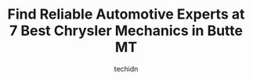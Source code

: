 ---
layout: ampstory
image: https://images.unsplash.com/photo-1610684003787-d6a8c36b8547?ixlib=rb-4.0.3&ixid=MnwxMjA3fDB8MHxwaG90by1wYWdlfHx8fGVufDB8fHx8&auto=format&fit=crop&w=640&h=853&q=80
author: techidn
featured: false
description: When it comes to maintaining and repairing your vehicle in Butte MT, USA, you deserve nothing but the best. Thats why the 7 best Chrysler Mechanic in the area are here to offer their expert
title: Find Reliable Automotive Experts at 7 Best Chrysler Mechanics in Butte MT
cover:
   title: Find Reliable Automotive Experts at 7 Best Chrysler Mechanics in Butte MT
   subtitle: Rickpate
   background: https://images.unsplash.com/photo-1610684003787-d6a8c36b8547?ixlib=rb-4.0.3&ixid=MnwxMjA3fDB8MHxwaG90by1wYWdlfHx8fGVufDB8fHx8&auto=format&fit=crop&w=640&h=853&q=80

pages: 
 - layout: thirds
   top: <h1>#1 Gilboys Towing</h1>
   bottom: "<p>I had my car, and truck picked up and moved to where I needed them to go recently... Tow truck guy was the coolest and very professional!!! Thank you, and I will definite</p>"
   background: https://www.knot35.com/toplist/wp-content/uploads/2023/06/best-chrysler-mechanic-1-in-butte-mt-1685841733.jpeg
   backgroundblur: true
 - layout: thirds
   top: <h1>#2 American Car Care Center</h1>
   bottom: "<p>3600 Harrison Ave, Butte, MT 59701, United States</p>"
   background: https://www.knot35.com/toplist/wp-content/uploads/2023/06/best-chrysler-mechanic-2-in-butte-mt-1685841733.jpeg
   cta:
      link: https://www.knot35.com/toplist/find-reliable-automotive-experts-at-7-best-chrysler-mechanics-in-butte-mt/
      text: Find Reliable Automotive Experts at 7 Best Chrysler Mechanics in Butte MT
 - layout: thirds
   top: <h1>#3 Certified Transmission & Auto Repair</h1>
   bottom: "<p>3934 Wynne Ave, Butte, MT 59701, United States</p>"
   background: https://www.knot35.com/toplist/wp-content/uploads/2023/06/best-chrysler-mechanic-3-in-butte-mt-1685841733.jpeg
   cta:
      link: https://www.knot35.com/toplist/find-reliable-automotive-experts-at-7-best-chrysler-mechanics-in-butte-mt/
      text: Find Reliable Automotive Experts at 7 Best Chrysler Mechanics in Butte MT
 - layout: thirds
   top: <h1>#4 Walmart Auto Care Centers</h1>
   bottom: "<p>3901 Harrison Ave, Butte, MT 59701, United States</p>"
   background: https://images.unsplash.com/photo-1533998839656-76f5e4b2bccb?ixlib=rb-4.0.3&ixid=MnwxMjA3fDB8MHxwaG90by1wYWdlfHx8fGVufDB8fHx8&auto=format&fit=crop&w=640&h=853&q=80
   cta:
      link: https://www.knot35.com/toplist/find-reliable-automotive-experts-at-7-best-chrysler-mechanics-in-butte-mt/
      text: Find Reliable Automotive Experts at 7 Best Chrysler Mechanics in Butte MT
 - layout: thirds
   top: <h1>#5 Micks Repair LLC</h1>
   bottom: "<p>300 Holland St, Butte, MT 59701, United States</p>"
   background: https://images.unsplash.com/photo-1604871000636-074fa5117945?ixlib=rb-4.0.3&ixid=MnwxMjA3fDB8MHxwaG90by1wYWdlfHx8fGVufDB8fHx8&auto=format&fit=crop&w=640&h=853&q=80
   cta:
      link: https://www.knot35.com/toplist/find-reliable-automotive-experts-at-7-best-chrysler-mechanics-in-butte-mt/
      text: Find Reliable Automotive Experts at 7 Best Chrysler Mechanics in Butte MT
 - layout: thirds
   top: <h1>#6 Pro Repair</h1>
   bottom: "<p>1750 4 Mile, Butte, MT 59701, United States</p>"
   background: https://images.unsplash.com/photo-1567360425618-1594206637d2?ixlib=rb-4.0.3&ixid=MnwxMjA3fDB8MHxwaG90by1wYWdlfHx8fGVufDB8fHx8&auto=format&fit=crop&w=640&h=853&q=80
   cta:
      link: https://www.knot35.com/toplist/find-reliable-automotive-experts-at-7-best-chrysler-mechanics-in-butte-mt/
      text: Find Reliable Automotive Experts at 7 Best Chrysler Mechanics in Butte MT
 - layout: thirds
   top: <h1>#7 Baker Towing & Repair</h1>
   bottom: "<p>521 Cobban St, Butte, MT 59701, United States</p>"
   background: https://images.unsplash.com/photo-1567095761054-7a02e69e5c43?ixlib=rb-4.0.3&ixid=MnwxMjA3fDB8MHxwaG90by1wYWdlfHx8fGVufDB8fHx8&auto=format&fit=crop&w=640&h=853&q=80
   cta:
      link: https://www.knot35.com/toplist/find-reliable-automotive-experts-at-7-best-chrysler-mechanics-in-butte-mt/
      text: Find Reliable Automotive Experts at 7 Best Chrysler Mechanics in Butte MT
 - layout: thirds
   middle: Continue reading...
   background: https://images.unsplash.com/photo-1489648022186-8f49310909a0?ixlib=rb-4.0.3&ixid=MnwxMjA3fDB8MHxwaG90by1wYWdlfHx8fGVufDB8fHx8&auto=format&fit=crop&w=640&h=853&q=80
   cta:
      link: https://www.knot35.com/toplist/find-reliable-automotive-experts-at-7-best-chrysler-mechanics-in-butte-mt/
      text: Find Reliable Automotive Experts at 7 Best Chrysler Mechanics in Butte MT
      
---